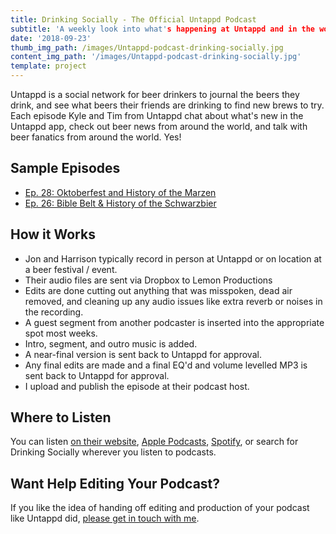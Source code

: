 ```yaml
---
title: Drinking Socially - The Official Untappd Podcast
subtitle: 'A weekly look into what's happening at Untappd and in the world of beer.'
date: '2018-09-23'
thumb_img_path: /images/Untappd-podcast-drinking-socially.jpg
content_img_path: '/images/Untappd-podcast-drinking-socially.jpg'
template: project
---
```


Untappd is a social network for beer drinkers to journal the beers they drink, and see what beers their friends are drinking to find new brews to try. Each episode Kyle and Tim from Untappd chat about what's new in the Untappd app, check out beer news from around the world, and talk with beer fanatics from around the world. Yes!

## Sample Episodes

* [Ep. 28: Oktoberfest and History of the Marzen](http://podcast.untappd.com/28)
* [Ep. 26: Bible Belt & History of the Schwarzbier](http://podcast.untappd.com/26)

## How it Works

<ul>
<li>Jon and Harrison typically record in person at Untappd or on location at a beer festival / event.</li>
<li>Their audio files are sent via Dropbox to Lemon Productions</li>
<li>Edits are done cutting out anything that was misspoken, dead air removed, and cleaning up any audio issues like extra reverb or noises in the recording.</li>
<li>A guest segment from another podcaster is inserted into the appropriate spot most weeks.</li>
<li>Intro, segment, and outro music is added.</li>
<li>A near-final version is sent back to Untappd for approval.</li>
<li>Any final edits are made and a final EQ'd and volume levelled MP3 is sent back to Untappd for approval.</li>
<li>I upload and publish the episode at their podcast host.</li>
</ul>

## Where to Listen

<p>You can listen <a href="https://untappd.simplecast.com/">on their website</a>, <a href="https://itunes.apple.com/us/podcast/drinking-socially-the-official-untappd-podcast/id1355916629">Apple Podcasts</a>, <a href="https://open.spotify.com/show/3j8JIrBBqiRX8NfhHgHkkG?si=5Vuq6h6bQXSLK8kD4c-wwA">Spotify</a>, or search for Drinking Socially wherever you listen to podcasts.</p>

## Want Help Editing Your Podcast?

If you like the idea of handing off editing and production of your podcast like Untappd did, [please get in touch with me](/contact).
